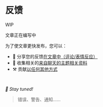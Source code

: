 # 反馈

WIP

文章正在编写中

为了使文章更快发布，您可以：

* 📢 分享您的反馈[在文章中（评论/表情反应）](https://github.com/feature-sliced/documentation/issues/187)
* 💬 收集相关的[来自聊天的主题相关资料](https://t.me/feature_sliced)
* ⚒️ 贡献[以任何其他方式](https://github.com/feature-sliced/documentation/blob/master/CONTRIBUTING.md)

<br />

*🍰 Stay tuned!*

> 错误、警告、通知……

